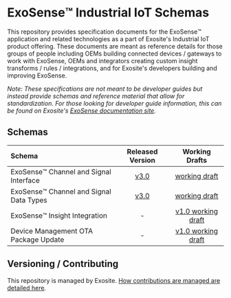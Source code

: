 # ExoSense™️ Industrial IoT Schemas

This repository provides specification documents for the ExoSense™️ application and related technologies as a part of Exosite's Industrial IoT product offering. These documents are meant as reference details for those groups of people including OEMs building connected devices / gateways to work with ExoSense, OEMs and integrators creating custom insight transforms / rules / integrations, and for Exosite's developers building and improving ExoSense.

_Note: These specifications are not meant to be developer guides but instead provide schemas and reference material that allow for standardization. For those looking for developer guide information, this can be found on Exosite's_ [_ExoSense documentation site_](https://exosense.readme.io/)_._

## Schemas

| Schema | Released Version | Working Drafts |
| :--- | :---: | :---: |
| ExoSense™️ Channel and Signal Interface | [v3.0 ](https://github.com/exosite/industrial_iot_schema/blob/master/channel-signal_io_schema.md) | [working draft](https://github.com/exosite/industrial_iot_schema/blob/working_draft/channel-signal_io_schema.md) |
| ExoSense™️ Channel and Signal Data Types | [v3.0](https://github.com/exosite/industrial_iot_schema/blob/master/data-types.md) | [working draft](https://github.com/exosite/industrial_iot_schema/blob/working_draft/data-types.md) |
| ExoSense™️ Insight Integration | - | [v1.0 working draft](https://github.com/exosite/industrial_iot_schema/blob/working_draft/insight_transform_integration_schema.md) |
| Device Management OTA Package Update | - | [v1.0 working draft](https://github.com/exosite/industrial_iot_schema/blob/working_draft/ota_update_schema.md) |

## Versioning / Contributing

This repository is managed by Exosite. [How contributions are managed are detailed here](contributing.md).

